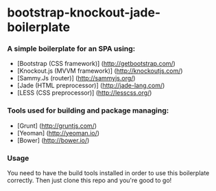 bootstrap-knockout-jade-boilerplate
===================================

### A simple boilerplate for an SPA using:
* [Bootstrap (CSS framework)] (http://getbootstrap.com/)
* [Knockout.js (MVVM framework)] (http://knockoutjs.com/)
* [Sammy.Js (router)] (http://sammyjs.org/)
* [Jade (HTML preprocessor)] (http://jade-lang.com/)
* [LESS (CSS preprocessor)] (http://lesscss.org/)

### Tools used for building and package managing: 
* [Grunt] (http://gruntjs.com/)
* [Yeoman] (http://yeoman.io/)
* [Bower] (http://bower.io/)

### Usage
You need to have the build tools installed in order to use this boilerplate correctly.
Then just clone this repo and you're good to go!
